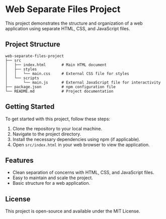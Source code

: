 # Web Separate Files Project

This project demonstrates the structure and organization of a web application using separate HTML, CSS, and JavaScript files. 

## Project Structure

```
web-separate-files-project
├── src
│   ├── index.html       # Main HTML document
│   ├── styles
│   │   └── main.css     # External CSS file for styles
│   └── scripts
│       └── main.js      # External JavaScript file for interactivity
├── package.json         # npm configuration file
└── README.md            # Project documentation
```

## Getting Started

To get started with this project, follow these steps:

1. Clone the repository to your local machine.
2. Navigate to the project directory.
3. Install the necessary dependencies using npm (if applicable).
4. Open `src/index.html` in your web browser to view the application.

## Features

- Clean separation of concerns with HTML, CSS, and JavaScript files.
- Easy to maintain and scale the project.
- Basic structure for a web application.

## License

This project is open-source and available under the MIT License.
